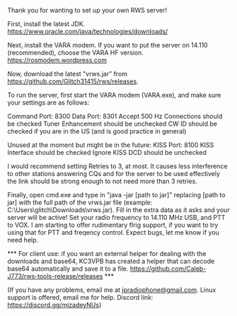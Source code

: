 Thank you for wanting to set up your own RWS server!

First, install the latest JDK.
https://www.oracle.com/java/technologies/downloads/

Next, install the VARA modem. If you want to put the server on 14.110 (recommended), choose the VARA HF version.
https://rosmodem.wordpress.com

Now, download the latest "vrws.jar" from https://github.com/Glitch31415/rws/releases.

To run the server, first start the VARA modem (VARA.exe), and make sure your settings are as follows:

Command Port: 8300
Data Port: 8301
Accept 500 Hz Connections should be checked
Tuner Enhancement should be unchecked
CW ID should be checked if you are in the US (and is good practice in general)

Unused at the moment but might be in the future:
KISS Port: 8100
KISS Interface should be checked
Ignore KISS DCD should be unchecked

I would recommend setting Retries to 3, at most. It causes less interference to other stations answering CQs and for the server to be used effectively the link should be strong enough to not need more than 3 retries.

Finally, open cmd.exe and type in "java -jar [path to jar]" replacing [path to jar] with the full path of the vrws.jar file (example: C:\Users\glitch\Downloads\vrws.jar).
Fill in the extra data as it asks and your server will be active! Set your radio frequency to 14.110 MHz USB, and PTT to VOX. I am starting to offer rudimentary flrig support, if you want to try using that for PTT and freqency control. Expect bugs, let me know if you need help.

*** For client use: if you want an external helper for dealing with the downloads and base64, KC3VPB has created a helper that can decode base64 automatically and save it to a file. https://github.com/Caleb-J773/rws-tools-release/releases ***

(If you have any problems, email me at jpradiophone@gmail.com. Linux support is offered, email me for help. Discord link: https://discord.gg/mjzadeyNUs)
